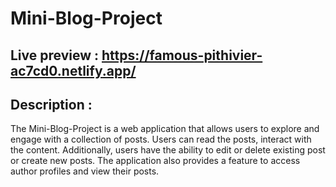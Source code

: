 # Mini-Blog-Project

## Live preview : https://famous-pithivier-ac7cd0.netlify.app/

## Description :
The Mini-Blog-Project is a web application that allows users to explore and engage with a collection of posts.
Users can read the posts, interact with the content. Additionally, users have the ability to edit or delete existing post or create new posts.
The application also provides a feature to access author profiles and view their posts.

